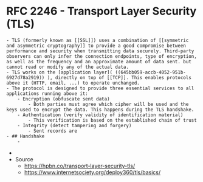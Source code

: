 # RFC 2246 - Transport Layer Security (TLS)
	- TLS (formerly known as [[SSL]]) uses a combination of [[symmetric and asymmetric cryptography]] to provide a good compromise between performance and security when transmitting data securely. Third-party observers can only infer the connection endpoints, type of encryption, as well as the frequency and an approximate amount of data sent. but cannot read or modify any of the actual data.
	- TLS works on the [application layer]( ((645bb059-accb-4052-951b-6927d78a2919)) ), directly on top of [[TCP]]. This enables protocols above it (HTTP, email, ...) to operate unchanged.
	- The protocol is designed to provide three essential services to all applications running above it:
		- Encryption (obfuscate sent data)
			- Both parties must agree which cipher will be used and the keys used to encrypt the data. This happens during the TLS handshake.
		- Authentication (verify validity of identification material)
			- This verification is based on the established chain of trust
		- Integrity (detect tampering and forgery)
			- Sent records are
	- ## Handshake
		-
-
- Source
	- https://hpbn.co/transport-layer-security-tls/
	- https://www.internetsociety.org/deploy360/tls/basics/